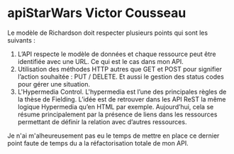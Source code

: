 # apiStarWars Victor Cousseau

Le modèle de Richardson doit respecter plusieurs points qui sont les suivants : 

1. L’API respecte le modèle de données et chaque ressource peut être identifiée avec une URL. Ce qui est le cas dans mon API.
2. Utilisation des méthodes HTTP autres que GET et POST pour signifier l’action souhaitée : PUT / DELETE. Et aussi le gestion des status codes pour gérer une situation.
3. L'Hypermedia Control. L'hypermedia est l’une des principales règles de la thèse de Fielding.
L’idée est de retrouver dans les API ReST la même logique Hypermedia qu’en HTML par exemple. Aujourd’hui, cela se résume principalement par la présence de liens dans les ressources permettant de définir la relation avec d’autres ressources.

Je n'ai m'alheureusement pas eu le temps de mettre en place ce dernier point faute de temps du a la réfactorisation totale de mon API.
